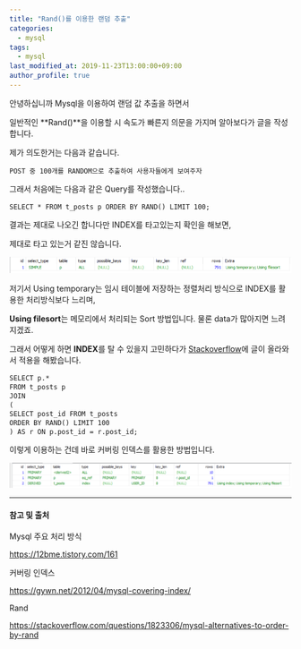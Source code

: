 ```yaml
---
title: "Rand()를 이용한 랜덤 추출"
categories: 
  - mysql
tags:
  - mysql
last_modified_at: 2019-11-23T13:00:00+09:00
author_profile: true
---
```



안녕하십니까 Mysql을 이용하여 랜덤 값 추출을 하면서

일반적인 **Rand()**을 이용할 시 속도가 빠른지 의문을 가지며 알아보다가 글을 작성합니다. 

제가 의도한거는 다음과 같습니다.

    POST 중 100개를 RANDOM으로 추출하여 사용자들에게 보여주자

그래서 처음에는 다음과 같은 Query를 작성했습니다..

    SELECT * FROM t_posts p ORDER BY RAND() LIMIT 100;

결과는 제대로 나오긴 합니다만 INDEX를 타고있는지 확인을 해보면,

제대로 타고 있는거 같진 않습니다.

![1](/assets/img/posts/mysql/rand/1.png)

저기서 Using temporary는 임시 테이블에 저장하는 정렬처리 방식으로 INDEX를 활용한 처리방식보다 느리며,

**Using filesort**는 메모리에서 처리되는 Sort 방법입니다. 물론 data가 많아지면 느려지겠죠.

그래서 어떻게 하면 **INDEX**를 탈 수 있을지 고민하다가 [Stackoverflow](https://stackoverflow.com/questions/1823306/mysql-alternatives-to-order-by-rand)에 글이 올라와서 적용을 해봤습니다.

    SELECT p.* 
    FROM t_posts p   
    JOIN  
    ( 
    SELECT post_id FROM t_posts  
    ORDER BY RAND() LIMIT 100 
    ) AS r ON p.post_id = r.post_id;

이렇게 이용하는 건데 바로 커버링 인덱스를 활용한 방법입니다.

![2](/assets/img/posts/mysql/rand/2.png)


---
#### 참고 및 출처

Mysql 주요 처리 방식

https://12bme.tistory.com/161

커버링 인덱스

https://gywn.net/2012/04/mysql-covering-index/

Rand

https://stackoverflow.com/questions/1823306/mysql-alternatives-to-order-by-rand

